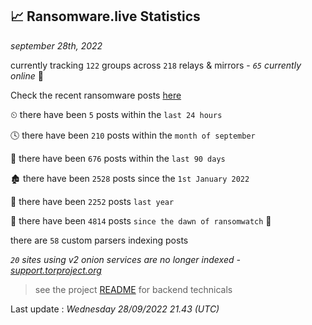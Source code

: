 
## 📈 Ransomware.live Statistics
_september 28th, 2022_

currently tracking `122` groups across `218` relays & mirrors - _`65` currently online_ 📡

Check the recent ransomware posts [here](https://www.ransomware.live/#/recentposts)


⏲ there have been `5` posts within the `last 24 hours`

🕓 there have been `210` posts within the `month of september`

📅 there have been `676` posts within the `last 90 days`

🏚 there have been `2528` posts since the `1st January 2022`

🚀 there have been `2252` posts `last year`

🦕 there have been `4814` posts `since the dawn of ransomwatch` 🐣

there are `58` custom parsers indexing posts

_`20` sites using v2 onion services are no longer indexed - [support.torproject.org](https://support.torproject.org/onionservices/v2-deprecation/)_

> see the project [README](https://github.com/jmousqueton/ransomwatch#readme) for backend technicals



Last update : _Wednesday 28/09/2022 21.43 (UTC)_

